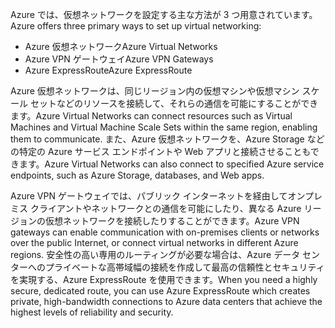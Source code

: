 <span data-ttu-id="d304d-101">Azure では、仮想ネットワークを設定する主な方法が 3 つ用意されています。</span><span class="sxs-lookup"><span data-stu-id="d304d-101">Azure offers three primary ways to set up virtual networking:</span></span> 
 - <span data-ttu-id="d304d-102">Azure 仮想ネットワーク</span><span class="sxs-lookup"><span data-stu-id="d304d-102">Azure Virtual Networks</span></span>
 - <span data-ttu-id="d304d-103">Azure VPN ゲートウェイ</span><span class="sxs-lookup"><span data-stu-id="d304d-103">Azure VPN Gateways</span></span>
 - <span data-ttu-id="d304d-104">Azure ExpressRoute</span><span class="sxs-lookup"><span data-stu-id="d304d-104">Azure ExpressRoute</span></span> 
 
 <span data-ttu-id="d304d-105">Azure 仮想ネットワークは、同じリージョン内の仮想マシンや仮想マシン スケール セットなどのリソースを接続して、それらの通信を可能にすることができます。</span><span class="sxs-lookup"><span data-stu-id="d304d-105">Azure Virtual Networks can connect resources such as Virtual Machines and Virtual Machine Scale Sets within the same region, enabling them to communicate.</span></span> <span data-ttu-id="d304d-106">また、Azure 仮想ネットワークを、Azure Storage などの特定の Azure サービス エンドポイントや Web アプリと接続させることもできます。</span><span class="sxs-lookup"><span data-stu-id="d304d-106">Azure Virtual Networks can also connect to specified Azure service endpoints, such as Azure Storage, databases, and Web apps.</span></span>

<span data-ttu-id="d304d-107">Azure VPN ゲートウェイでは、パブリック インターネットを経由してオンプレミス クライアントやネットワークとの通信を可能にしたり、異なる Azure リージョンの仮想ネットワークを接続したりすることができます。</span><span class="sxs-lookup"><span data-stu-id="d304d-107">Azure VPN gateways can enable communication with on-premises clients or networks over the public Internet, or connect virtual networks in different Azure regions.</span></span> <span data-ttu-id="d304d-108">安全性の高い専用のルーティングが必要な場合は、Azure データ センターへのプライベートな高帯域幅の接続を作成して最高の信頼性とセキュリティを実現する、Azure ExpressRoute を使用できます。</span><span class="sxs-lookup"><span data-stu-id="d304d-108">When you need a highly secure, dedicated route, you can use Azure ExpressRoute which creates private, high-bandwidth connections to Azure data centers that achieve the highest levels of reliability and security.</span></span>